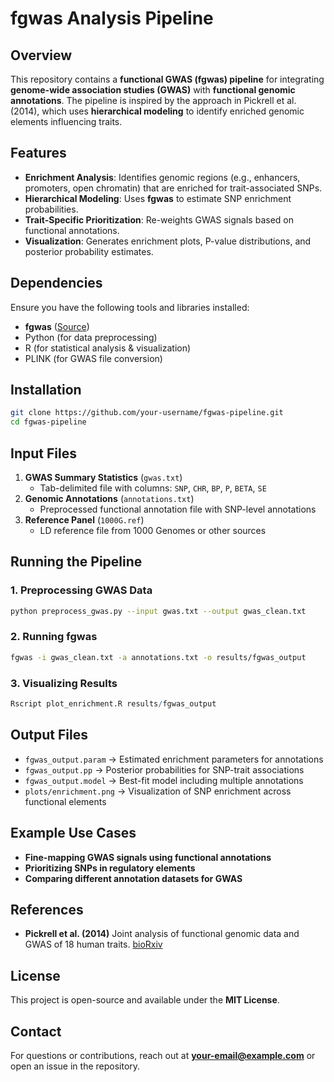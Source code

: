 # fgwas Analysis Pipeline

## Overview
This repository contains a **functional GWAS (fgwas) pipeline** for integrating **genome-wide association studies (GWAS)** with **functional genomic annotations**. The pipeline is inspired by the approach in Pickrell et al. (2014), which uses **hierarchical modeling** to identify enriched genomic elements influencing traits.

## Features
- **Enrichment Analysis**: Identifies genomic regions (e.g., enhancers, promoters, open chromatin) that are enriched for trait-associated SNPs.
- **Hierarchical Modeling**: Uses **fgwas** to estimate SNP enrichment probabilities.
- **Trait-Specific Prioritization**: Re-weights GWAS signals based on functional annotations.
- **Visualization**: Generates enrichment plots, P-value distributions, and posterior probability estimates.

## Dependencies
Ensure you have the following tools and libraries installed:

- **fgwas** ([Source](https://github.com/joepickrell/fgwas))
- Python (for data preprocessing)
- R (for statistical analysis & visualization)
- PLINK (for GWAS file conversion)

## Installation
```bash
git clone https://github.com/your-username/fgwas-pipeline.git
cd fgwas-pipeline
```

## Input Files
1. **GWAS Summary Statistics** (`gwas.txt`)
   - Tab-delimited file with columns: `SNP`, `CHR`, `BP`, `P`, `BETA`, `SE`
2. **Genomic Annotations** (`annotations.txt`)
   - Preprocessed functional annotation file with SNP-level annotations
3. **Reference Panel** (`1000G.ref`) 
   - LD reference file from 1000 Genomes or other sources

## Running the Pipeline
### 1. Preprocessing GWAS Data
```bash
python preprocess_gwas.py --input gwas.txt --output gwas_clean.txt
```

### 2. Running fgwas
```bash
fgwas -i gwas_clean.txt -a annotations.txt -o results/fgwas_output
```

### 3. Visualizing Results
```r
Rscript plot_enrichment.R results/fgwas_output
```

## Output Files
- `fgwas_output.param` → Estimated enrichment parameters for annotations
- `fgwas_output.pp` → Posterior probabilities for SNP-trait associations
- `fgwas_output.model` → Best-fit model including multiple annotations
- `plots/enrichment.png` → Visualization of SNP enrichment across functional elements

## Example Use Cases
- **Fine-mapping GWAS signals using functional annotations**
- **Prioritizing SNPs in regulatory elements**
- **Comparing different annotation datasets for GWAS**

## References
- **Pickrell et al. (2014)** Joint analysis of functional genomic data and GWAS of 18 human traits. [bioRxiv](https://doi.org/10.1101/000752)

## License
This project is open-source and available under the **MIT License**.

## Contact
For questions or contributions, reach out at **your-email@example.com** or open an issue in the repository.
